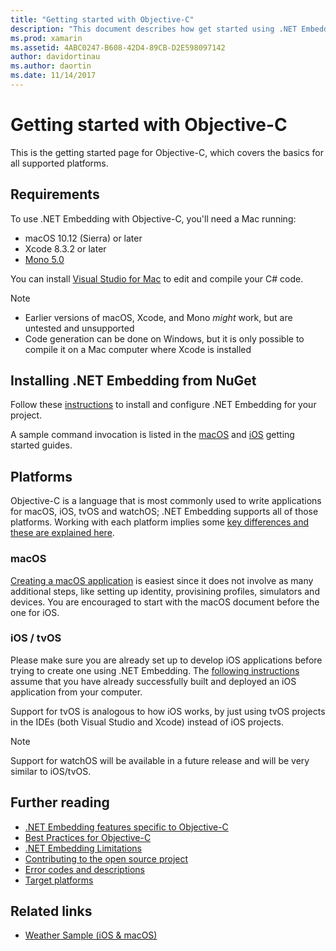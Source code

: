 ```yaml
---
title: "Getting started with Objective-C"
description: "This document describes how get started using .NET Embedding with Objective-C. It discusses requirements, installing .NET Embedding from NuGet, and supported platforms."
ms.prod: xamarin
ms.assetid: 4ABC0247-B608-42D4-89CB-D2E598097142
author: davidortinau
ms.author: daortin
ms.date: 11/14/2017
---
```


# Getting started with Objective-C

This is the getting started page for Objective-C, which covers the basics for all supported platforms.

## Requirements

To use .NET Embedding with Objective-C, you'll need a Mac running:

- macOS 10.12 (Sierra) or later
- Xcode 8.3.2 or later
- [Mono 5.0](https://www.mono-project.com/download/)

You can install [Visual Studio for Mac](https://visualstudio.microsoft.com/vs/mac/) to edit and compile your C# code.

> [!NOTE]
>
> - Earlier versions of macOS, Xcode, and Mono _might_ work, but are
>   untested and unsupported
> - Code generation can be done on Windows, but it is only possible to
>   compile it on a Mac computer where Xcode is installed

## Installing .NET Embedding from NuGet

Follow these [instructions](~/tools/dotnet-embedding/get-started/install/install.md) to install and configure .NET Embedding for your project.

A sample command invocation is listed in the [macOS](~/tools/dotnet-embedding/get-started/objective-c/macos.md)
and
[iOS](~/tools/dotnet-embedding/get-started/objective-c/ios.md) getting started guides.

## Platforms

Objective-C is a language that is most commonly used to write applications for macOS, iOS, tvOS and watchOS; .NET Embedding supports all of those platforms. Working with each platform implies some [key differences and these are explained here](~/tools/dotnet-embedding/objective-c/platforms.md).

### macOS

[Creating a macOS application](~/tools/dotnet-embedding/get-started/objective-c/macos.md) is easiest since it does not involve as many additional steps, like setting up identity, provisining profiles, simulators and devices. You are encouraged to start with the macOS document before the one for iOS.

### iOS / tvOS

Please make sure you are already set up to develop iOS applications before trying to create one using .NET Embedding. The [following instructions](~/tools/dotnet-embedding/get-started/objective-c/ios.md) assume that you have already successfully built and deployed an iOS application from your computer.

Support for tvOS is analogous to how iOS works, by just using tvOS projects in the IDEs (both Visual Studio and Xcode) instead of iOS projects.

> [!NOTE]
> Support for watchOS will be available in a future release and will be
> very similar to iOS/tvOS.

## Further reading

- [.NET Embedding features specific to Objective-C](~/tools/dotnet-embedding/objective-c/index.md)
- [Best Practices for Objective-C](~/tools/dotnet-embedding/objective-c/best-practices.md)
- [.NET Embedding Limitations](~/tools/dotnet-embedding/limitations.md)
- [Contributing to the open source project](https://github.com/mono/Embeddinator-4000/blob/master/Contributing.md)
- [Error codes and descriptions](~/tools/dotnet-embedding/errors.md)
- [Target platforms](~/tools/dotnet-embedding/objective-c/platforms.md)

## Related links

- [Weather Sample (iOS & macOS)](https://github.com/jamesmontemagno/embeddinator-weather)
